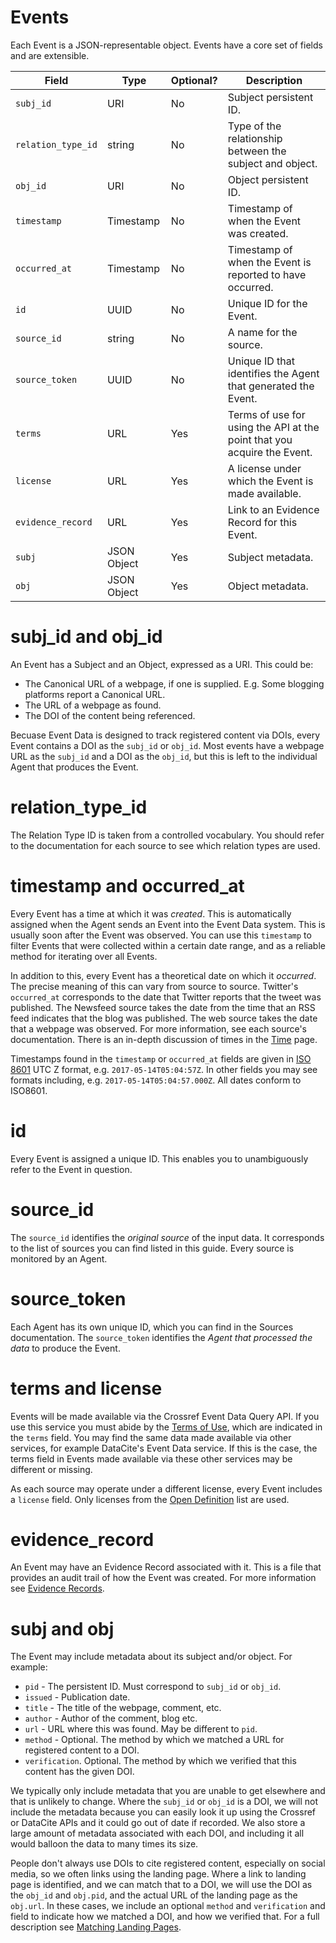 # Events

Each Event is a JSON-representable object. Events have a core set of fields and are extensible.

| Field              | Type        | Optional? | Description |
|--------------------|-------------|-----------|-------------|
| `subj_id`          | URI         | No  | Subject persistent ID. |
| `relation_type_id` | string      | No  | Type of the relationship between the subject and object. |
| `obj_id`           | URI         | No  | Object persistent ID. |
| `timestamp`        | Timestamp   | No  | Timestamp of when the Event was created. |
| `occurred_at`      | Timestamp   | No  | Timestamp of when the Event is reported to have occurred. |
| `id`               | UUID        | No  | Unique ID for the Event. |
| `source_id`        | string      | No  | A name for the source. |
| `source_token`     | UUID        | No  | Unique ID that identifies the Agent that generated the Event. |
| `terms`            | URL         | Yes | Terms of use for using the API at the point that you acquire the Event. |
| `license`          | URL         | Yes | A license under which the Event is made available. |
| `evidence_record`  | URL         | Yes | Link to an Evidence Record for this Event. |
| `subj`             | JSON Object | Yes | Subject metadata. |
| `obj`              | JSON Object | Yes | Object metadata. |


# subj_id and obj_id

An Event has a Subject and an Object, expressed as a URI. This could be:

 - The Canonical URL of a webpage, if one is supplied. E.g. Some blogging platforms report a Canonical URL.
 - The URL of a webpage as found.
 - The DOI of the content being referenced.

Becuase Event Data is designed to track registered content via DOIs, every Event contains a DOI as the `subj_id` or `obj_id`. Most events have a webpage URL as the `subj_id` and a DOI as the `obj_id`, but this is left to the individual Agent that produces the Event.

# relation_type_id

The Relation Type ID is taken from a controlled vocabulary. You should refer to the documentation for each source to see which relation types are used. 

# timestamp and occurred_at

Every Event has a time at which it was *created*. This is automatically assigned when the Agent sends an Event into the Event Data system. This is usually soon after the Event was observed. You can use this `timestamp` to filter Events that were collected within a certain date range, and as a reliable method for iterating over all Events. 

In addition to this, every Event has a theoretical date on which it *occurred*. The precise meaning of this can vary from source to source. Twitter's `occurred_at` corresponds to the date that Twitter reports that the tweet was published. The Newsfeed source takes the date from the time that an RSS feed indicates that the blog was published. The web source takes the date that a webpage was observed. For more information, see each source's documentation. There is an in-depth discussion of times in the [Time](/data/time) page.

Timestamps found in the `timestamp` or `occurred_at` fields are given in [ISO 8601](https://en.wikipedia.org/wiki/ISO_8601) UTC Z format, e.g. `2017-05-14T05:04:57Z`. In other fields you may see formats including, e.g. `2017-05-14T05:04:57.000Z`. All dates conform to ISO8601.

# id

Every Event is assigned a unique ID. This enables you to unambiguously refer to the Event in question.

# source_id

The `source_id` identifies the *original source* of the input data. It corresponds to the list of sources you can find listed in this guide. Every source is monitored by an Agent. 

# source_token 

Each Agent has its own unique ID, which you can find in the Sources documentation. The `source_token` identifies the *Agent that processed the data* to produce the Event.

# terms and license

Events will be made available via the Crossref Event Data Query API. If you use this service you must abide by the [Terms of Use](https://www.crossref.org/services/event-data/terms/), which are indicated in the `terms` field. You may find the same data made available via other services, for example DataCite's Event Data service. If this is the case, the terms field in Events made available via these other services may be different or missing.

As each source may operate under a different license, every Event includes a `license` field. Only licenses from the [Open Definition](https://opendefinition.org/guide/) list are used.

# evidence_record

An Event may have an Evidence Record associated with it. This is a file that provides an audit trail of how the Event was created. For more information see [Evidence Records](/data/evidence-records).

# subj and obj

The Event may include metadata about its subject and/or object. For example:

 - `pid` - The persistent ID. Must correspond to `subj_id` or `obj_id`.
 - `issued` - Publication date.
 - `title` - The title of the webpage, comment, etc.
 - `author` - Author of the comment, blog etc.
 - `url` - URL where this was found. May be different to `pid`.
 - `method` - Optional. The method by which we matched a URL for registered content to a DOI.
 - `verification`. Optional. The method by which we verified that this content has the given DOI.

We typically only include metadata that you are unable to get elsewhere and that is unlikely to change. Where the `subj_id` or `obj_id` is a DOI, we will not include the metadata because you can easily look it up using the Crossref or DataCite APIs and it could go out of date if recorded. We also store a large amount of metadata associated with each DOI, and including it all would balloon the data to many times its size.

People don't always use DOIs to cite registered content, especially on social media, so we often links using the landing page. Where a link to landing page is identified, and we can match that to a DOI, we will use the DOI as the `obj_id` and `obj.pid`, and the actual URL of the landing page as the `obj.url`. In these cases, we include an optional `method` and `verification` and field to indicate how we matched a DOI, and how we verified that. For a full description see [Matching Landing Pages](/data/matching-landing-pages).



